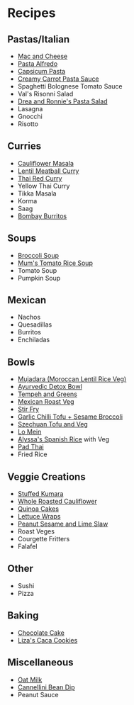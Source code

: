 # Recipes

## Pastas/Italian
* [Mac and Cheese](https://www.feastingathome.com/healthy-mac-and-cheese/)
* [Pasta Alfredo](https://www.feastingathome.com/vegan-alfredo-sauce/)
* [Capsicum Pasta](https://minimalistbaker.com/vegan-roasted-red-pepper-pasta-gf/)
* [Creamy Carrot Pasta Sauce](https://www.feastingathome.com/orecchiette-with-creamy-carrot-sauce/)
* Spaghetti Bolognese Tomato Sauce
* Val's Risonni Salad
* [Drea and Ronnie's Pasta Salad](./recipes/drea-ronnie-pasta-salad.md)
* Lasagna
* Gnocchi
* Risotto

## Curries
* [Cauliflower Masala](https://www.feastingathome.com/quick-cauliflower-masala/)
* [Lentil Meatball Curry](https://www.feastingathome.com/lentil-meatballs-with-indian-fenugreek-sauce/)
* [Thai Red Curry](https://cookieandkate.com/thai-red-curry-recipe/)
* Yellow Thai Curry
* Tikka Masala
* Korma
* Saag
* [Bombay Burritos](https://www.feastingathome.com/indian-frankie-recipe/)

## Soups
* [Broccoli Soup](https://www.feastingathome.com/vegan-broccoli-soup/)
* [Mum's Tomato Rice Soup](./recipes/tomato-rice-soup.md)
* Tomato Soup
* Pumpkin Soup

## Mexican
* Nachos
* Quesadillas
* Burritos
* Enchiladas

## Bowls
* [Mujadara (Moroccan Lentil Rice Veg)](https://www.feastingathome.com/instant-pot-mujadara/)
* [Ayurvedic Detox Bowl](https://www.feastingathome.com/ayurvedic-detox-bowl-khichari/)
* [Tempeh and Greens](https://www.feastingathome.com/blackened-tempeh/)
* [Mexican Roast Veg](https://www.feastingathome.com/vegan-oaxacan-bowl/)
* [Stir Fry](https://www.feastingathome.com/broccolini-mushroom-stir-fry/)
* [Garlic Chilli Tofu + Sesame Broccoli](https://www.feastingathome.com/chili-garlic-tofu-with-sesame-brocolini/)
* [Szechuan Tofu and Veg](https://www.feastingathome.com/szechuan-tofu-and-veggies/)
* [Lo Mein](https://www.feastingathome.com/lo-mein/)
* [Alyssa's Spanish Rice](./recipes/alyssa-spanish-rice.md) with Veg
* [Pad Thai](https://www.feastingathome.com/15-minute-pad-thai/)
* Fried Rice

## Veggie Creations
* [Stuffed Kumara](https://theliveinkitchen.com/vegan-stuffed-sweet-potatoes-with-spinach-and-white-beans/)
* [Whole Roasted Cauliflower](https://www.feastingathome.com/whole-roasted-cauliflower-with-black-tahini-and-sumac/)
* [Quinoa Cakes](https://www.feastingathome.com/quinoa-cakes-with-cherry-tomato-mint-and-chick-pea-relish/)
* [Lettuce Wraps](https://www.feastingathome.com/healthy-vegan-collard-green-wraps/)
* [Peanut Sesame and Lime Slaw](./images/peanut-lime-sesame-slaw.jpg)
* Roast Veges
* Courgette Fritters
* Falafel

## Other
* Sushi
* Pizza

## Baking
* [Chocolate Cake](https://www.noracooks.com/vegan-chocolate-cake/)
* [Liza's Caca Cookies](./recipes/liza-caca-cookies.md)

## Miscellaneous
* [Oat Milk](https://minimalistbaker.com/make-oat-milk/)
* [Cannellini Bean Dip](http://allrecipes.co.uk/recipe/2490/cannellini-bean-and-coriander-dip.aspx)
* Peanut Sauce


